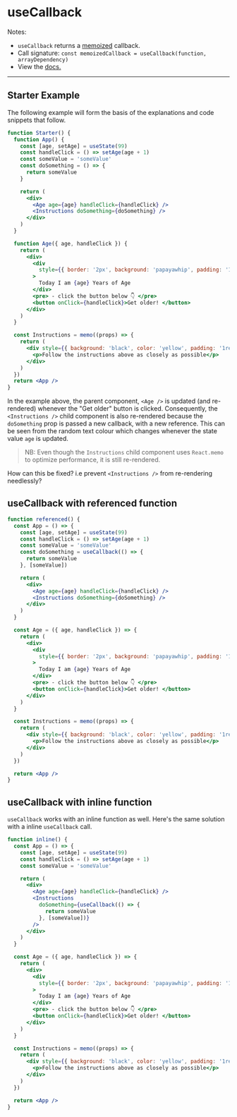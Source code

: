 # useCallback

Notes:

- `useCallback` returns a [memoized](https://en.wikipedia.org/wiki/Memoization) callback.
- Call signature: `const memoizedCallback = useCallback(function, arrayDependency)`
- View the [docs.](https://reactjs.org/docs/hooks-reference.html#usecallback)

---

## Starter Example

The following example will form the basis of the explanations and code snippets that follow.

```jsx live
function Starter() {
  function App() {
    const [age, setAge] = useState(99)
    const handleClick = () => setAge(age + 1)
    const someValue = 'someValue'
    const doSomething = () => {
      return someValue
    }

    return (
      <div>
        <Age age={age} handleClick={handleClick} />
        <Instructions doSomething={doSomething} />
      </div>
    )
  }

  function Age({ age, handleClick }) {
    return (
      <div>
        <div
          style={{ border: '2px', background: 'papayawhip', padding: '1rem' }}
        >
          Today I am {age} Years of Age
        </div>
        <pre> - click the button below 👇 </pre>
        <button onClick={handleClick}>Get older! </button>
      </div>
    )
  }

  const Instructions = memo((props) => {
    return (
      <div style={{ background: 'black', color: 'yellow', padding: '1rem' }}>
        <p>Follow the instructions above as closely as possible</p>
      </div>
    )
  })
  return <App />
}
```

In the example above, the parent component, `<Age />` is updated (and re-rendered) whenever the "Get older" button is clicked.
Consequently, the `<Instructions />` child component is also re-rendered because the `doSomething` prop is passed a
new callback, with a new reference. This can be seen from the random text colour which changes whenever the state value `age` is updated.

> NB: Even though the `Instructions` child component uses `React.memo` to optimize performance, it is still re-rendered.

How can this be fixed? i.e prevent `<Instructions />` from re-rendering needlessly?

## useCallback with referenced function

```jsx live
function referenced() {
  const App = () => {
    const [age, setAge] = useState(99)
    const handleClick = () => setAge(age + 1)
    const someValue = 'someValue'
    const doSomething = useCallback(() => {
      return someValue
    }, [someValue])

    return (
      <div>
        <Age age={age} handleClick={handleClick} />
        <Instructions doSomething={doSomething} />
      </div>
    )
  }

  const Age = ({ age, handleClick }) => {
    return (
      <div>
        <div
          style={{ border: '2px', background: 'papayawhip', padding: '1rem' }}
        >
          Today I am {age} Years of Age
        </div>
        <pre> - click the button below 👇 </pre>
        <button onClick={handleClick}>Get older! </button>
      </div>
    )
  }

  const Instructions = memo((props) => {
    return (
      <div style={{ background: 'black', color: 'yellow', padding: '1rem' }}>
        <p>Follow the instructions above as closely as possible</p>
      </div>
    )
  })

  return <App />
}
```

## useCallback with inline function

`useCallback` works with an inline function as well. Here's the same solution with a inline `useCallback` call.

```jsx live
function inline() {
  const App = () => {
    const [age, setAge] = useState(99)
    const handleClick = () => setAge(age + 1)
    const someValue = 'someValue'

    return (
      <div>
        <Age age={age} handleClick={handleClick} />
        <Instructions
          doSomething={useCallback(() => {
            return someValue
          }, [someValue])}
        />
      </div>
    )
  }

  const Age = ({ age, handleClick }) => {
    return (
      <div>
        <div
          style={{ border: '2px', background: 'papayawhip', padding: '1rem' }}
        >
          Today I am {age} Years of Age
        </div>
        <pre> - click the button below 👇 </pre>
        <button onClick={handleClick}>Get older! </button>
      </div>
    )
  }

  const Instructions = memo((props) => {
    return (
      <div style={{ background: 'black', color: 'yellow', padding: '1rem' }}>
        <p>Follow the instructions above as closely as possible</p>
      </div>
    )
  })

  return <App />
}
```
